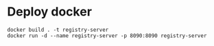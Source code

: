 # Deploy docker

    docker build . -t registry-server
    docker run -d --name registry-server -p 8090:8090 registry-server